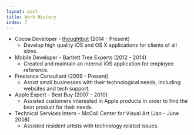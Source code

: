```yaml
---
layout: post
title: Work History
index: 7
---
```


- Cocoa Developer - [thoughtbot](http://thoughtbot.com) (2014 - Present)<br />
  + Develop high quality iOS and OS X applications for clients of all sizes.
- Mobile Developer - Bartlett Tree Experts (2012 - 2014)<br />
  + Created and maintain an internal iOS application for employee reference.
- Freelance Consultant (2009 - Present)<br />
  + Assist small businesses with their technological needs, including websites and tech support.
- Apple Expert - Best Buy (2007 - 2010)<br />
  + Assisted customers interested in Apple products in order to find the best product for their needs.
- Technical Services Intern - McColl Center for Visual Art (Jan - June 2008)<br />
  + Assisted resident artists with technology related issues.
